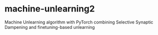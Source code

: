 # machine-unlearning2
Machine Unlearning algorithm with PyTorch combining Selective Synaptic Dampening and finetuning-based unlearning
